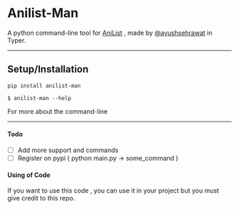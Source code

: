 # Anilist-Man
A python command-line tool for [AniList](https://anilist.co) , made by [@ayushsehrawat](https://github.com/AyushSehrawat) in Typer.

---

## Setup/Installation

```
pip install anilist-man
```

```
$ anilist-man --help
```

For more about the command-line

---

#### Todo

- [ ] Add more support and commands 
- [ ] Register on pypi ( python main.py -> some_command )

#### Using of Code
If you want to use this code , you can use it in your project but you must give credit to this repo.